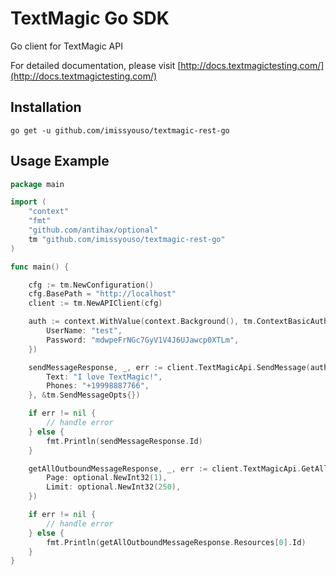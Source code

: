 # TextMagic Go SDK

Go client for TextMagic API

For detailed documentation, please visit [http://docs.textmagictesting.com/](http://docs.textmagictesting.com/)

## Installation

```
go get -u github.com/imissyouso/textmagic-rest-go
```

## Usage Example

```go
package main

import (
    "context"
    "fmt"
    "github.com/antihax/optional"
    tm "github.com/imissyouso/textmagic-rest-go"
)

func main() {

    cfg := tm.NewConfiguration()
    cfg.BasePath = "http://localhost"
    client := tm.NewAPIClient(cfg)

    auth := context.WithValue(context.Background(), tm.ContextBasicAuth, tm.BasicAuth{
        UserName: "test",
        Password: "mdwpeFrNGc7GyV1V4J6UJawcp0XTLm",
    })

    sendMessageResponse, _, err := client.TextMagicApi.SendMessage(auth, tm.SendMessageInputObject{
        Text: "I love TextMagic!",
        Phones: "+19998887766",
    }, &tm.SendMessageOpts{})

    if err != nil {
        // handle error
    } else {
        fmt.Println(sendMessageResponse.Id)
    }

    getAllOutboundMessageResponse, _, err := client.TextMagicApi.GetAllOutboundMessages(auth, &tm.GetAllOutboundMessagesOpts{
        Page: optional.NewInt32(1),
        Limit: optional.NewInt32(250),
    })

    if err != nil {
        // handle error
    } else {
        fmt.Println(getAllOutboundMessageResponse.Resources[0].Id)
    }
}
```